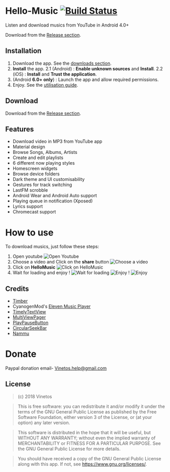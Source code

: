 # Hello-Music [![Build Status](https://travis-ci.org/Vinetos/Hello-Music.svg?branch=master)](https://travis-ci.org/Vinetos/Hello-Music)
Listen and download musics from YouTube in Android 4.0+

Download from the [Release section](https://github.com/Vinetos/Hello-Music/releases).

## Installation
1. Download the app. See the [downloads section](https://github.com/Vinetos/Hello-Music/blob/master/README.md#download).
2. **Install** the app.
2.1 (Android) : **Enable unknown sources** and **Install**.
2.2 (iOS) : **Install** and **Trust the application**.
3. (Android **6.0+ only**) : Launch the app and allow required permissions.
4. Enjoy. See the [utilisation guide](https://github.com/Vinetos/Hello-Music/blob/master/README.md#how-to-use).

## Download
Download from the [Release section](https://github.com/Vinetos/Hello-Music/releases).

## Features
- Download video in MP3 from YouTube app
- Material design
- Browse Songs, Albums, Artists
- Create and edit playlists
- 6 different now playing styles
- Homescreen widgets
- Browse device folders
- Dark theme and UI customisability
- Gestures for track switching
- LastFM scrobble
- Android Wear and Android Auto support
- Playing queue in notification (Xposed)
- Lyrics support
- Chromecast support

# How to use
To download musics, just follow these steps:
1. Open youtube
![Open Youtube](https://github.com/Vinetos/Hello-Music/blob/master/Screenshots/HowToUse/htu_1.png?raw=true)
2. Choose a video and Click on the **share** button
![Choose a video](https://github.com/Vinetos/Hello-Music/blob/master/Screenshots/HowToUse/htu_2.png?raw=true)
3. Click on **HelloMusic**
![Click on **HelloMusic**](https://github.com/Vinetos/Hello-Music/blob/master/Screenshots/HowToUse/hut_3.png?raw=true)
4. Wait for loading and enjoy !
![Wait for loading](https://github.com/Vinetos/Hello-Music/blob/master/Screenshots/HowToUse/hut_4.png?raw=true)
![Enjoy !](https://github.com/Vinetos/Hello-Music/blob/master/Screenshots/HowToUse/hut_5.png?raw=true)
![Enjoy](https://github.com/Vinetos/Hello-Music/blob/master/Screenshots/HowToUse/hut_6.png?raw=true)

## Credits
* [Timber](https://github.com/naman14/Timber/)
* CyanogenMod's [Eleven Music Player](https://github.com/CyanogenMod/android_packages_apps_Eleven)
* [TimelyTextView](https://github.com/adnan-SM/TimelyTextView)
* [MultiViewPager](https://github.com/Pixplicity/MultiViewPager)
* [PlayPauseButton](https://github.com/recruit-lifestyle/PlayPauseButton)
* [CircularSeekBar](https://github.com/devadvance/circularseekbar)
* [Nammu](https://github.com/tajchert/Nammu)

# Donate
Paypal donation email-
Vinetos.help@gmail.com

## License

>(c) 2018 Vinetos

>This is free software: you can redistribute it and/or modify it under the terms of the GNU General Public License as published by the Free Software Foundation, either version 3 of the License, or (at your option) any later version.

>This software is distributed in the hope that it will be useful, but WITHOUT ANY WARRANTY; without even the implied warranty of MERCHANTABILITY or FITNESS FOR A PARTICULAR PURPOSE. See the GNU General Public License for more details.

>You should have received a copy of the GNU General Public License along with this app. If not, see <https://www.gnu.org/licenses/>.
